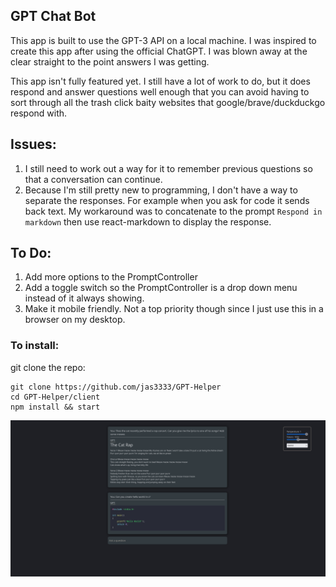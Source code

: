 ## GPT Chat Bot

This app is built to use the GPT-3 API on a local machine. I was inspired to create
this app after using the official ChatGPT. I was blown away at the clear straight to the point answers I was getting.

This app isn't fully featured yet. I still have a lot of work to do, but it does respond and answer questions well enough that you can avoid having to sort through all the trash click baity websites that google/brave/duckduckgo respond with.

## Issues:

1. I still need to work out a way for it to remember previous questions so that a conversation can continue.
2. Because I'm still pretty new to programming, I don't have a way to separate the responses. For example when you ask for code it sends back text. My workaround was to concatenate to the prompt `Respond in markdown` then use react-markdown to display the response.

## To Do:

1. Add more options to the PromptController
2. Add a toggle switch so the PromptController is a drop down menu instead of it always showing.
3. Make it mobile friendly. Not a top priority though since I just use this in a browser on my desktop.

### To install:

git clone the repo:

```
git clone https://github.com/jas3333/GPT-Helper
cd GPT-Helper/client
npm install && start
```

![](images/GPTChat.png)

